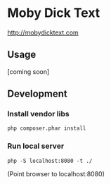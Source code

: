 # Moby Dick Text

http://mobydicktext.com

## Usage
[coming soon]

## Development

### Install vendor libs

`php composer.phar install`

### Run local server

`php -S localhost:8080 -t ./`

(Point browser to localhost:8080)
